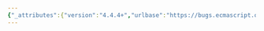 ```yaml
---
{"_attributes":{"version":"4.4.4+","urlbase":"https://bugs.ecmascript.org/","maintainer":"dherman@mozilla.com"},"bug":{"bug_id":3706,"creation_ts":"2015-01-31 08:03:00 -0800","short_desc":"19.2.3.2 Function.prototype.bind: Unreachable steps","delta_ts":"2015-02-02 18:38:46 -0800","product":"Draft for 6th Edition","component":"technical issue","version":"Rev 31: January 15, 2015 Draft","rep_platform":"All","op_sys":"All","bug_status":"RESOLVED","resolution":"FIXED","priority":"Normal","bug_severity":"normal","everconfirmed":true,"reporter":{"uid":"andrebargull","name":"André Bargull"},"assigned_to":{"uid":"allen","name":"Allen Wirfs-Brock"},"long_desc":[{"commentid":11779,"comment_count":0,"who":{"uid":"andrebargull","name":"André Bargull"},"bug_when":"2015-01-31 08:03:16 -0800","thetext":"19.2.3.2 Function.prototype.bind ( thisArg , ...args)\n\nThe following steps are no longer reachable after the constructor reform.\n\n- step 10 (F has no own \"length\" property and F is extensible)\n- step 15 (SetFunctionName is infallible)"},{"commentid":11875,"comment_count":1,"who":{"uid":"allen","name":"Allen Wirfs-Brock"},"bug_when":"2015-02-02 10:15:56 -0800","thetext":"fixed in rev32 editor's draft"},{"commentid":11906,"comment_count":2,"who":{"uid":"allen","name":"Allen Wirfs-Brock"},"bug_when":"2015-02-02 18:38:46 -0800","thetext":"fixed in rev32 draft"}]}}
---
```

